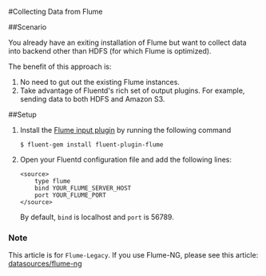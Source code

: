 #Collecting Data from Flume

##Scenario

You already have an exiting installation of Flume but want to collect data into backend other than HDFS (for which Flume is optimized).

The benefit of this approach is:

1. No need to gut out the existing Flume instances.
2. Take advantage of Fluentd's rich set of output plugins. For example, sending data to both HDFS and Amazon S3.

##Setup

1. Install the [Flume input plugin](https://github.com/fluent/fluent-plugin-flume) by running the following command

    ```
    $ fluent-gem install fluent-plugin-flume
    ```

2. Open your Fluentd configuration file and add the following lines:

    ```
    <source>
        type flume
        bind YOUR_FLUME_SERVER_HOST
        port YOUR_FLUME_PORT 
    </source>
    ```
    By default, `bind` is localhost and `port` is 56789.

### Note

This article is for `Flume-Legacy`. If you use Flume-NG, please see this article: [datasources/flume-ng](/datasources/flume-ng)
